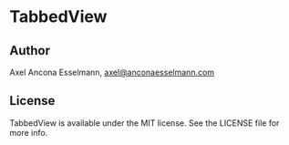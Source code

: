 # TabbedView

## Author

Axel Ancona Esselmann, axel@anconaesselmann.com

## License

TabbedView is available under the MIT license. See the LICENSE file for more info.
